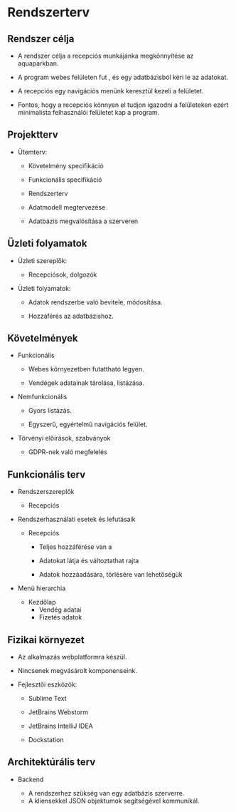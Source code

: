 # Rendszerterv
## Rendszer célja
- A rendszer célja a recepciós munkájánka megkönnyítése az aquaparkban.

- A program webes felületen fut , és egy adatbázisból kéri le az adatokat.

- A recepciós egy navigációs menünk keresztül kezeli a felületet.

- Fontos, hogy a recepciós könnyen el tudjon igazodni a felületeken ezért minimalista felhasználói felületet kap a program.

## Projektterv
- Ütemterv:
  - Követelmény specifikáció
 
  - Funkcionális specifikáció
  
  - Rendszerterv
  
  - Adatmodell megtervezése
  
  - Adatbázis megvalósítása a szerveren
  
 ## Üzleti folyamatok
 - Üzleti szereplők:
 
   - Recepciósok, dolgozók
   
 - Üzleti folyamatok:
 
   - Adatok rendszerbe való bevitele, módosítása.
   
   - Hozzáférés az adatbázishoz.
   
 ## Követelmények
 - Funkcionális
 
    - Webes környezetben futattható legyen.
    
    - Vendégek adatainak tárolása, listázása.
    
 - Nemfunkcionális
 
    - Gyors listázás.
    
    - Egyszerű, egyértelmű navigációs felület.
    
 - Törvényi előírások, szabványok
 
    - GDPR-nek való megfelelés

## Funkcionális terv
- Rendszerszereplők

    - Recepciós
    
- Rendszerhasználati esetek és lefutásaik

    - Recepciós
    
      - Teljes hozzáférése van a 
      
      - Adatokat látja és változtathat rajta
      
      - Adatok hozzáadására, törlésére van lehetőségük

- Menü hierarchia

    - Kezdőlap
      - Vendég adatai
      - Fizetés adatok

## Fizikai környezet
- Az alkalmazás webplatformra készül.

- Nincsenek megvásárolt komponenseink.

- Fejlesztői eszközök:

    - Sublime Text
    
    - JetBrains Webstorm
    
    - JetBrains IntelliJ IDEA
    
    - Dockstation
    
## Architektúrális terv

- Backend

    - A rendszerhez szükség van egy adatbázis szerverre.
    - A kliensekkel JSON objektumok segítségével kommunikál.


